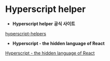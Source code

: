 # Hyperscript helper

- **Hyperscript helper 공식 사이트**

[hyperscript-helpers](https://www.npmjs.com/package/hyperscript-helpers)

- **Hyperscript - the hidden language of React**

[Hyperscript - the hidden language of React](https://dev.to/fromaline/hyperscript-the-hidden-language-of-react-3d1f)